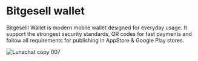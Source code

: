 # Bitgesell wallet

Bitgeselll Wallet is modern mobile wallet designed for everyday usage. It support the strongest security standards, QR codes for fast payments and follow all requirements for publishing in AppStore & Google Play stores.

![Lunachat copy 007](https://user-images.githubusercontent.com/26343374/98466154-c9618580-21de-11eb-9821-e695a789e899.jpeg)
